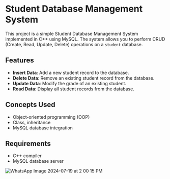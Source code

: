 # Student Database Management System

This project is a simple Student Database Management System implemented in C++ using MySQL. The system allows you to perform CRUD (Create, Read, Update, Delete) operations on a `student` database.

## Features

- **Insert Data**: Add a new student record to the database.
- **Delete Data**: Remove an existing student record from the database.
- **Update Data**: Modify the grade of an existing student.
- **Read Data**: Display all student records from the database.

## Concepts Used

- Object-oriented programming (OOP)
- Class, inheritance
- MySQL database integration

## Requirements

- C++ compiler
- MySQL database server


![WhatsApp Image 2024-07-19 at 2 00 15 PM](https://github.com/user-attachments/assets/09624d23-552f-4a00-b39a-09b346d2988b)

